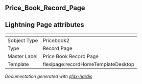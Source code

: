 ## Price_Book_Record_Page

## Lightning Page attributes

|<!-- -->|<!-- -->|
|:---|:---|
|Sobject Type|Pricebook2|
|Type| Record Page|
|Master Label|Price Book Record Page|
|Template|flexipage:recordHomeTemplateDesktop|




<!-- Page description -->


_Documentation generated with [sfdx-hardis](https://sfdx-hardis.cloudity.com)_
